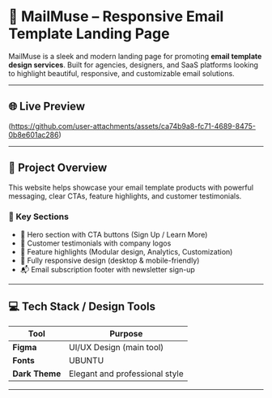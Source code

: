 # 💌 MailMuse – Responsive Email Template Landing Page

MailMuse is a sleek and modern landing page for promoting **email template design services**. Built for agencies, designers, and SaaS platforms looking to highlight beautiful, responsive, and customizable email solutions.

---

## 🌐 Live Preview
(https://github.com/user-attachments/assets/ca74b9a8-fc71-4689-8475-0b8e601ac286)

---

## 📌 Project Overview

This website helps showcase your email template products with powerful messaging, clear CTAs, feature highlights, and customer testimonials.

### 🔑 Key Sections
- 🎯 Hero section with CTA buttons (Sign Up / Learn More)
- 💬 Customer testimonials with company logos
- 🧩 Feature highlights (Modular design, Analytics, Customization)
- 📱 Fully responsive design (desktop & mobile-friendly)
- 📬 Email subscription footer with newsletter sign-up

---

## 💻 Tech Stack / Design Tools

| Tool           | Purpose                      |
|----------------|------------------------------|
| **Figma**      | UI/UX Design (main tool)      |
| **Fonts** | UBUNTU |
| **Dark Theme** | Elegant and professional style |

---


